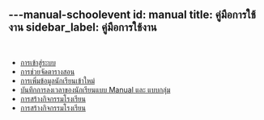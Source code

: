 ---manual-schoolevent
id: manual
title: คู่มือการใช้งาน
sidebar_label: คู่มือการใช้งาน
---

<br/>

* [การเข้าสู่ระบบ](/docs/manual-login.html)
* [การช่วยจัดตารางสอน](/docs/manual-timetable.html)
* [การเพิ่มข้อมูลนักเรียนเข้าใหม่](/docs/manual-addstudent.html)
* [บันทึกการลงเวลาของนักเรียนแบบ Manual และ แบบกลุ่ม](/docs/manual-studentclockin.html)
* [การสร้างกิจกรรมโรงเรียน](/docs/manual-schoolevent.html)
* [การสร้างกิจกรรมโรงเรียน](/docs/manual-studentleave.html)

